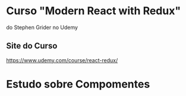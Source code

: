 # Curso "Modern React with Redux" 

do Stephen Grider no Udemy

## Site do Curso
https://www.udemy.com/course/react-redux/

# Estudo sobre Compomentes